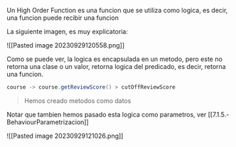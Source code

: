 Un High Order Function es una funcion que se utiliza como logica, es decir, una funcion puede recibir una funcion

La siguiente imagen, es muy explicatoria:

![[Pasted image 20230929120558.png]]


Como se puede ver, la logica es encapsulada en un metodo, pero este no retorna una clase o un valor, retorna logica del predicado, es decir, retorna una funcion.

```java
course -> course.getReviewScore() > cutOffReviewScore
```

> Hemos creado metodos como datos

Notar que tambien hemos pasado esta logica como parametros, ver [[7.1.5.-BehaviourParametrizacion]]

![[Pasted image 20230929121026.png]]



